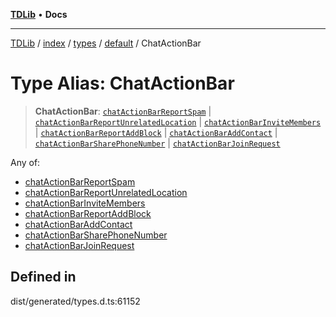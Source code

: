 [**TDLib**](../../../../../../README.md) • **Docs**

***

[TDLib](../../../../../../modules.md) / [index](../../../../../README.md) / [types](../../../README.md) / [default](../README.md) / ChatActionBar

# Type Alias: ChatActionBar

> **ChatActionBar**: [`chatActionBarReportSpam`](chatActionBarReportSpam.md) \| [`chatActionBarReportUnrelatedLocation`](chatActionBarReportUnrelatedLocation.md) \| [`chatActionBarInviteMembers`](chatActionBarInviteMembers.md) \| [`chatActionBarReportAddBlock`](chatActionBarReportAddBlock.md) \| [`chatActionBarAddContact`](chatActionBarAddContact.md) \| [`chatActionBarSharePhoneNumber`](chatActionBarSharePhoneNumber.md) \| [`chatActionBarJoinRequest`](chatActionBarJoinRequest.md)

Any of:
- [chatActionBarReportSpam](chatActionBarReportSpam.md)
- [chatActionBarReportUnrelatedLocation](chatActionBarReportUnrelatedLocation.md)
- [chatActionBarInviteMembers](chatActionBarInviteMembers.md)
- [chatActionBarReportAddBlock](chatActionBarReportAddBlock.md)
- [chatActionBarAddContact](chatActionBarAddContact.md)
- [chatActionBarSharePhoneNumber](chatActionBarSharePhoneNumber.md)
- [chatActionBarJoinRequest](chatActionBarJoinRequest.md)

## Defined in

dist/generated/types.d.ts:61152
